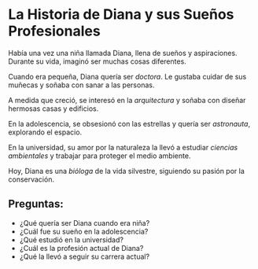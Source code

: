 # La Historia de Diana y sus Sueños Profesionales

Había una vez una niña llamada Diana, llena de sueños y aspiraciones. Durante su vida, imaginó ser muchas cosas diferentes.

Cuando era pequeña, Diana quería ser _doctora_. Le gustaba cuidar de sus muñecas y soñaba con sanar a las personas.

A medida que creció, se interesó en la _arquitectura_ y soñaba con diseñar hermosas casas y edificios.

En la adolescencia, se obsesionó con las estrellas y quería ser _astronauta_, explorando el espacio.

En la universidad, su amor por la naturaleza la llevó a estudiar _ciencias ambientales_ y trabajar para proteger el medio ambiente.

Hoy, Diana es una _bióloga_ de la vida silvestre, siguiendo su pasión por la conservación.

## Preguntas:

-  ¿Qué quería ser Diana cuando era niña?
-  ¿Cuál fue su sueño en la adolescencia?
-  ¿Qué estudió en la universidad?
-  ¿Cuál es la profesión actual de Diana?
-  ¿Qué la llevó a seguir su carrera actual?
